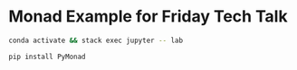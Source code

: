 # Monad Example for Friday Tech Talk

```bash
conda activate && stack exec jupyter -- lab
```

```bash
pip install PyMonad
```
